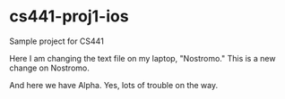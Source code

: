 # cs441-proj1-ios
Sample project for CS441

Here I am changing the text file on my laptop, "Nostromo."
This is a new change on Nostromo.

And here we have Alpha.  Yes, lots of trouble on the way.
